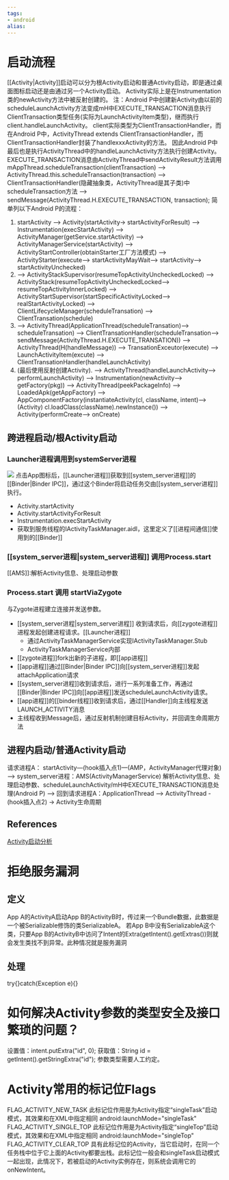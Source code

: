 ```yaml
---
tags: 
- android
alias:
---
```

# 启动流程
[[Activity|Activity]]启动可以分为根Activity启动和普通Activity启动，即是通过桌面图标启动还是由通过另一个Activity启动。
Activity实际上是在Instrumentation类的newActivity方法中被反射创建的。
注：Android P中创建新Activity由以前的scheduleLaunchActivity方法变成mH中EXECUTE_TRANSACTION消息执行ClientTransaction类型任务(实际为LaunchActivityItem类型)，继而执行client.handleLaunchActivity。 client实际类型为ClientTransactionHandler，而在Android P中，ActivityThread extends ClientTransactionHandler，而ClientTransactionHandler封装了handlexxxActivity的方法。
因此Android P中最后也是执行ActivityThread中的handleLaunchActivity方法执行创建Activity。 EXECUTE_TRANSACTION消息由ActivityThread中sendActivityResult方法调用
mAppThread.scheduleTransaction(clientTransaction)
--> ActivityThread.this.scheduleTransaction(transaction) 
--> ClientTransactionHandler(隐藏抽象类，ActivityThread是其子类)中scheduleTransaction方法
--> sendMessage(ActivityThread.H.EXECUTE_TRANSACTION, transaction);
简单列以下Android P的流程：
1. startActivity
   --> Activity(startActivity-> startActivityForResult)
   --> Instrumentation(execStartActivity)
   --> ActivityManager(getService.startActivity)
   --> ActivityManagerService(startActivity)
   --> ActivityStartController(obtainStarter工厂方法模式)
   --> ActivityStarter(execute--> startActivityMayWait--> startActivity--> startActivityUnchecked) 
2.  --> ActivityStackSupervisor(resumeTopActivityUncheckedLocked)
   --> ActivityStack(resumeTopActivityUncheckedLocked--> resumeTopActivityInnerLocked)
   --> ActivityStartSupervisor(startSpecificActivityLocked--> realStartActivityLocked)
   --> ClientLifecycleManager(scheduleTransation)
   --> ClientTransation(schedule) 
3.  --> ActivityThread(ApplicationThread(scheduleTransation)--> scheduleTransation)
   --> ClientTransationHandler(scheduleTransation--> sendMessage(ActivityThread.H.EXECUTE_TRANSATION))
   --> ActivityThread(H(handleMessage))
   --> TransationExceutor(execute)
   --> LaunchActivityItem(excute)
   --> ClientTransationHandler(handleLaunchActivity) 
4. (最后使用反射创建Activity). 
   --> ActivityThread(handleLaunchActivity--> performLaunchActivity)
   --> Instrumentation(newActivity--> getFactory(pkg))
   --> ActivityThread(peekPackageInfo)
   --> LoadedApk(getAppFactory)
   --> AppComponentFactory(instantiateActivity(cl, className, intent)--> (Activity) cl.loadClass(className).newInstance())
   --> Activity(performCreate--> onCreate)

## 跨进程启动/根Activity启动
### Launcher进程调用到systemServer进程
 ![](https://p1-jj.byteimg.com/tos-cn-i-t2oaga2asx/gold-user-assets/2019/10/9/16daf8c05d64c40a~tplv-t2oaga2asx-zoom-in-crop-mark:4536:0:0:0.awebp)
点击App图标后，[[Launcher进程]]获取到[[system_server进程]]的[[Binder|Binder IPC]]，通过这个Binder将启动任务交由[[system_server进程]]执行。
- Activity.startActivity
- Activity.startActivityForResult
- Instrumentation.execStartActivity
- 获取到服务线程的IActivityTaskManager.aidl，这里定义了[[进程间通信]]使用到的[[Binder]]
### [[system_server进程|system_server进程]] 调用Process.start
[[AMS]]:解析Activity信息、处理启动参数
### Process.start 调用 startViaZygote
与Zygote进程建立连接并发送参数。



- [[system_server进程|system_server进程]] 收到请求后，向[[zygote进程]]进程发起创建进程请求。[[Launcher进程]]
	- 通过ActivityTaskManagerService实现IActivityTaskManager.Stub
	- ActivityTaskManagerService内部
- [[zygote进程]]fork出新的子进程，即[[app进程]]
- [[app进程]]通过[[Binder|Binder IPC]]向[[system_server进程]]发起attachApplication请求
- [[system_server进程]]收到请求后，进行一系列准备工作，再通过[[Binder|Binder IPC]]向[[app进程]]发送scheduleLaunchActivity请求。
- [[app进程]]的[[binder线程]]收到请求后，通过[[Handler]]向主线程发送LAUNCH_ACTIVITY消息
- 主线程收到Message后，通过反射机制创建目标Activity，并回调生命周期方法
## 进程内启动/普通Activity启动
请求进程A：
startActivity—(hook插入点1)—(AMP，ActivityManager代理对象)
——> system_server进程：AMS(ActivityManagerService) 解析Activity信息、处理启动参数、scheduleLaunchActivity/mH中EXECUTE_TRANSACTION消息处理(Android P)
--> 回到请求进程A：ApplicationThread 
--> ActivityThread -(hook插入点2)
-> Activity生命周期


## References 
[Activity启动分析](https://juejin.cn/post/6844903959581163528#heading-1) 
# 拒绝服务漏洞
## 定义
App A的ActivityA启动App B的ActivityB时，传过来一个Bundle数据，此数据是一个被Serializable修饰的类SerializableA。 
若App B中没有SerializableA这个类，只要App B的ActivityB中访问了Intent的Extra(getIntent().getExtras())则就会发生类找不到异常。此种情况就是服务漏洞
## 处理
try{}catch(Exception e){}
# 如何解决Activity参数的类型安全及接口繁琐的问题？
设置值：intent.putExtra("id", 0); 
获取值：String id = getIntent().getStringExtra("id");
参数类型需要人工约定。
# Activity常用的标记位Flags
FLAG_ACTIVITY_NEW_TASK
此标记位作用是为Activity指定“singleTask”启动模式，其效果和在XML中指定相同 android:launchMode="singleTask"
FLAG_ACTIVITY_SINGLE_TOP
此标记位作用是为Activity指定“singleTop”启动模式，其效果和在XML中指定相同 android:launchMode="singleTop"
FLAG_ACTIVITY_CLEAR_TOP 
具有此标记位的Activity，当它启动时，在同一个任务栈中位于它上面的Activity都要出栈。此标记位一般会和singleTask启动模式一起出现，此情况下，若被启动的Activity实例存在，则系统会调用它的onNewIntent。


